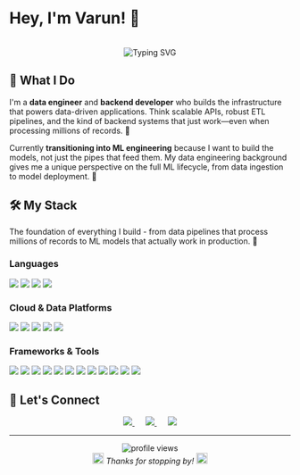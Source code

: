 # Hey, I'm Varun! 👋

<div align="center">
  <br>
  <img src="https://readme-typing-svg.herokuapp.com?font=Fira+Code&pause=1000&color=36BCF7&center=true&vCenter=true&width=435&lines=Data+Engineer+%2B+Backend+Developer;Building+ML+Systems;From+Pipelines+to+Models" alt="Typing SVG" />
</div>

## 🚀 What I Do

I'm a **data engineer** and **backend developer** who builds the infrastructure that powers data-driven applications. Think scalable APIs, robust ETL pipelines, and the kind of backend systems that just work—even when processing millions of records. 💪

Currently **transitioning into ML engineering** because I want to build the models, not just the pipes that feed them. My data engineering background gives me a unique perspective on the full ML lifecycle, from data ingestion to model deployment. 🎯

## 🛠️ My Stack

The foundation of everything I build - from data pipelines that process millions of records to ML models that actually work in production. 🔧

### Languages
<img src="https://img.shields.io/badge/Python-3776AB.svg?logo=python&logoColor=white" /> <img src="https://img.shields.io/badge/Java-%23ED8B00.svg?logo=openjdk&logoColor=white" /> <img src="https://img.shields.io/badge/TypeScript-3178C6.svg?logo=typescript&logoColor=white" /> <img src="https://img.shields.io/badge/SQL-4479A1.svg?logo=postgresql&logoColor=white" />

### Cloud & Data Platforms
<img src="https://img.shields.io/badge/AWS-232F3E.svg?logo=amazon-aws&logoColor=white" /> <img src="https://img.shields.io/badge/Azure-0078D4.svg?logo=microsoft-azure&logoColor=white" /> <img src="https://img.shields.io/badge/Databricks-FF3621.svg?logo=databricks&logoColor=white" /> <img src="https://img.shields.io/badge/Snowflake-29B5E8.svg?logo=snowflake&logoColor=white" /> <img src="https://img.shields.io/badge/Docker-2496ED.svg?logo=docker&logoColor=white" />

### Frameworks & Tools
<img src="https://img.shields.io/badge/FastAPI-009688.svg?logo=fastapi&logoColor=white" /> <img src="https://img.shields.io/badge/Spring_Boot-6DB33F.svg?logo=spring-boot&logoColor=white" /> <img src="https://img.shields.io/badge/React-61DAFB.svg?logo=react&logoColor=black" /> <img src="https://img.shields.io/badge/PySpark-E25A1C.svg?logo=apache-spark&logoColor=white" /> <img src="https://img.shields.io/badge/Pandas-150458.svg?logo=pandas&logoColor=white" /> <img src="https://img.shields.io/badge/NumPy-013243.svg?logo=numpy&logoColor=white" /> <img src="https://img.shields.io/badge/TensorFlow-FF6F00.svg?logo=tensorflow&logoColor=white" /> <img src="https://img.shields.io/badge/Scikit_Learn-F7931E.svg?logo=scikit-learn&logoColor=white" /> <img src="https://img.shields.io/badge/MLflow-0194E2.svg?logo=mlflow&logoColor=white" /> <img src="https://img.shields.io/badge/PostgreSQL-336791.svg?logo=postgresql&logoColor=white" /> <img src="https://img.shields.io/badge/MongoDB-4EA94B.svg?logo=mongodb&logoColor=white" /> <img src="https://img.shields.io/badge/Jupyter-F37626.svg?logo=jupyter&logoColor=white" />

## 🤝 Let's Connect

<div align="center">
  <a href="https://www.linkedin.com/in/varun-muppalla-64708814b/">
    <img src="https://img.shields.io/badge/-LinkedIn-0077B5?style=for-the-badge&logo=linkedin&logoColor=white" />
  </a>
  &nbsp;&nbsp;&nbsp;&nbsp;
  <a href="https://github.com/varun1210">
    <img src="https://img.shields.io/badge/-GitHub-181717?style=for-the-badge&logo=github&logoColor=white" />
  </a>
  &nbsp;&nbsp;&nbsp;&nbsp;
  <a href="https://varun1210.github.io/">
    <img src="https://img.shields.io/badge/-Portfolio-FF5722?style=for-the-badge&logo=google-chrome&logoColor=white" />
  </a>
</div>

---

<div align="center">
  <img src="https://komarev.com/ghpvc/?username=varun1210&label=Profile%20views&color=0e75b6&style=flat" alt="profile views" />
  <br>
  <img src="https://media.giphy.com/media/jpVnC65DmYeyRL4LHS/giphy.gif" width="20" />
  <i>Thanks for stopping by!</i>
  <img src="https://media.giphy.com/media/jpVnC65DmYeyRL4LHS/giphy.gif" width="20" />
</div>
